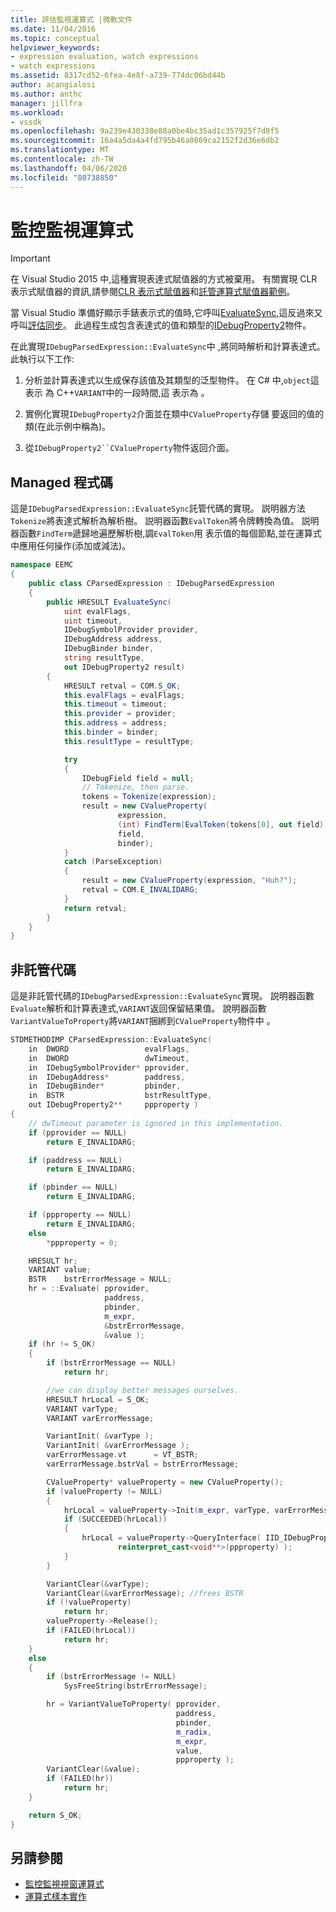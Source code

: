 ```yaml
---
title: 評估監視運算式 |微軟文件
ms.date: 11/04/2016
ms.topic: conceptual
helpviewer_keywords:
- expression evaluation, watch expressions
- watch expressions
ms.assetid: 8317cd52-6fea-4e8f-a739-774dc06bd44b
author: acangialosi
ms.author: anthc
manager: jillfra
ms.workload:
- vssdk
ms.openlocfilehash: 9a239e430338e88a0be4bc35ad1c357925f7d8f5
ms.sourcegitcommit: 16a4a5da4a4fd795b46a0869ca2152f2d36e6db2
ms.translationtype: MT
ms.contentlocale: zh-TW
ms.lasthandoff: 04/06/2020
ms.locfileid: "80738850"
---
```

# <a name="evaluate-a-watch-expression"></a>監控監視運算式
> [!IMPORTANT]
> 在 Visual Studio 2015 中,這種實現表達式賦值器的方式被棄用。 有關實現 CLR 表示式賦值器的資訊,請參閱[CLR 表示式賦值器](https://github.com/Microsoft/ConcordExtensibilitySamples/wiki/CLR-Expression-Evaluators)和[託管運算式賦值器範例](https://github.com/Microsoft/ConcordExtensibilitySamples/wiki/Managed-Expression-Evaluator-Sample)。

當 Visual Studio 準備好顯示手錶表示式的值時,它呼叫[EvaluateSync](../../extensibility/debugger/reference/idebugexpression2-evaluatesync.md),這反過來又呼叫[評估同步](../../extensibility/debugger/reference/idebugparsedexpression-evaluatesync.md)。 此過程生成包含表達式的值和類型的[IDebugProperty2](../../extensibility/debugger/reference/idebugproperty2.md)物件。

在此實現`IDebugParsedExpression::EvaluateSync`中 ,將同時解析和計算表達式。 此執行以下工作:

1. 分析並計算表達式以生成保存該值及其類型的泛型物件。 在 C# 中,`object`這表示 為 C++`VARIANT`中的一段時間,這 表示為 。

2. 實例化實現`IDebugProperty2`介面並在類中`CValueProperty`存儲 要返回的值的類(在此示例中稱為)。

3. 從`IDebugProperty2``CValueProperty`物件返回介面。

## <a name="managed-code"></a>Managed 程式碼
這是`IDebugParsedExpression::EvaluateSync`託管代碼的實現。 説明器方法`Tokenize`將表達式解析為解析樹。 説明器函數`EvalToken`將令牌轉換為值。 説明器函數`FindTerm`遞歸地遍歷解析樹,調`EvalToken`用 表示值的每個節點,並在運算式中應用任何操作(添加或減法)。

```csharp
namespace EEMC
{
    public class CParsedExpression : IDebugParsedExpression
    {
        public HRESULT EvaluateSync(
            uint evalFlags,
            uint timeout,
            IDebugSymbolProvider provider,
            IDebugAddress address,
            IDebugBinder binder,
            string resultType,
            out IDebugProperty2 result)
        {
            HRESULT retval = COM.S_OK;
            this.evalFlags = evalFlags;
            this.timeout = timeout;
            this.provider = provider;
            this.address = address;
            this.binder = binder;
            this.resultType = resultType;

            try
            {
                IDebugField field = null;
                // Tokenize, then parse.
                tokens = Tokenize(expression);
                result = new CValueProperty(
                        expression,
                        (int) FindTerm(EvalToken(tokens[0], out field),1),
                        field,
                        binder);
            }
            catch (ParseException)
            {
                result = new CValueProperty(expression, "Huh?");
                retval = COM.E_INVALIDARG;
            }
            return retval;
        }
    }
}
```

## <a name="unmanaged-code"></a>非託管代碼
這是非託管代碼的`IDebugParsedExpression::EvaluateSync`實現。 説明器函數`Evaluate`解析和計算表達式,`VARIANT`返回保留結果值。 說明器函數`VariantValueToProperty`將`VARIANT`捆綁到`CValueProperty`物件中 。

```cpp
STDMETHODIMP CParsedExpression::EvaluateSync(
    in  DWORD                 evalFlags,
    in  DWORD                 dwTimeout,
    in  IDebugSymbolProvider* pprovider,
    in  IDebugAddress*        paddress,
    in  IDebugBinder*         pbinder,
    in  BSTR                  bstrResultType,
    out IDebugProperty2**     ppproperty )
{
    // dwTimeout parameter is ignored in this implementation.
    if (pprovider == NULL)
        return E_INVALIDARG;

    if (paddress == NULL)
        return E_INVALIDARG;

    if (pbinder == NULL)
        return E_INVALIDARG;

    if (ppproperty == NULL)
        return E_INVALIDARG;
    else
        *ppproperty = 0;

    HRESULT hr;
    VARIANT value;
    BSTR    bstrErrorMessage = NULL;
    hr = ::Evaluate( pprovider,
                     paddress,
                     pbinder,
                     m_expr,
                     &bstrErrorMessage,
                     &value );
    if (hr != S_OK)
    {
        if (bstrErrorMessage == NULL)
            return hr;

        //we can display better messages ourselves.
        HRESULT hrLocal = S_OK;
        VARIANT varType;
        VARIANT varErrorMessage;

        VariantInit( &varType );
        VariantInit( &varErrorMessage );
        varErrorMessage.vt      = VT_BSTR;
        varErrorMessage.bstrVal = bstrErrorMessage;

        CValueProperty* valueProperty = new CValueProperty();
        if (valueProperty != NULL)
        {
            hrLocal = valueProperty->Init(m_expr, varType, varErrorMessage);
            if (SUCCEEDED(hrLocal))
            {
                hrLocal = valueProperty->QueryInterface( IID_IDebugProperty2,
                        reinterpret_cast<void**>(ppproperty) );
            }
        }

        VariantClear(&varType);
        VariantClear(&varErrorMessage); //frees BSTR
        if (!valueProperty)
            return hr;
        valueProperty->Release();
        if (FAILED(hrLocal))
            return hr;
    }
    else
    {
        if (bstrErrorMessage != NULL)
            SysFreeString(bstrErrorMessage);

        hr = VariantValueToProperty( pprovider,
                                     paddress,
                                     pbinder,
                                     m_radix,
                                     m_expr,
                                     value,
                                     ppproperty );
        VariantClear(&value);
        if (FAILED(hr))
            return hr;
    }

    return S_OK;
}
```

## <a name="see-also"></a>另請參閱
- [監控監視視窗運算式](../../extensibility/debugger/evaluating-a-watch-window-expression.md)
- [運算式樣本實作](../../extensibility/debugger/sample-implementation-of-expression-evaluation.md)

